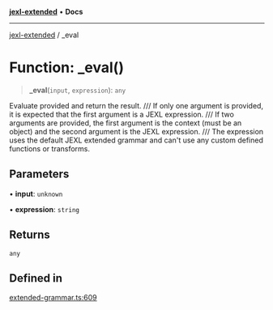[**jexl-extended**](../README.md) • **Docs**

***

[jexl-extended](../README.md) / \_eval

# Function: \_eval()

> **\_eval**(`input`, `expression`): `any`

Evaluate provided and return the result.
       /// If only one argument is provided, it is expected that the first argument is a JEXL expression.
       /// If two arguments are provided, the first argument is the context (must be an object) and the second argument is the JEXL expression.
       /// The expression uses the default JEXL extended grammar and can't use any custom defined functions or transforms.

## Parameters

• **input**: `unknown`

• **expression**: `string`

## Returns

`any`

## Defined in

[extended-grammar.ts:609](https://github.com/nikoraes/jexl-extended/blob/0f5e836bd796a7ceb7bc07f325b2ca770e2551a1/src/extended-grammar.ts#L609)
